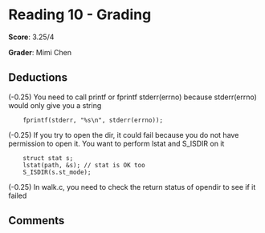 Reading 10 - Grading
========================
**Score**: 3.25/4

**Grader**: Mimi Chen


Deductions
------------------
(-0.25) You need to call printf or fprintf stderr(errno) because stderr(errno) would only give you a string

		fprintf(stderr, "%s\n", stderr(errno));


(-0.25) If you try to open the dir, it could fail because you do not have permission to open it. You want to perform lstat and S_ISDIR on it 

		struct stat s;
		lstat(path, &s); // stat is OK too
		S_ISDIR(s.st_mode);

(-0.25) In walk.c, you need to check the return status of opendir to see if it failed


Comments
------------------

